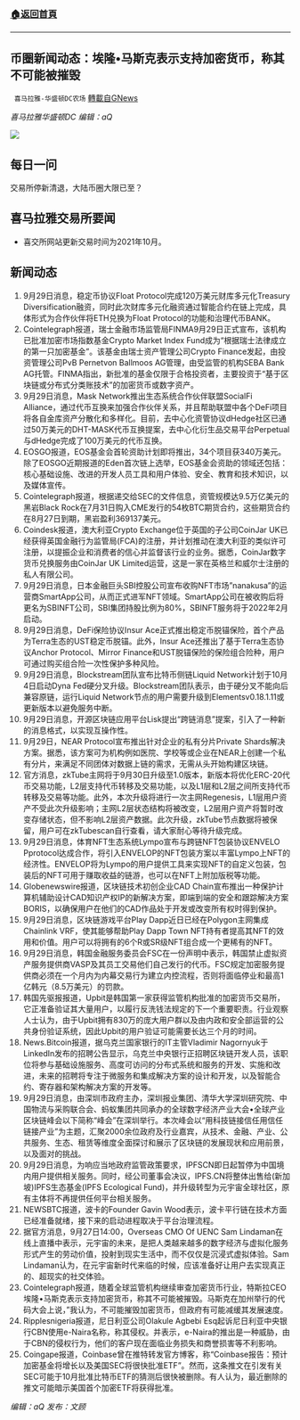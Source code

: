 ###  [:house:返回首頁](https://github.com/ourhimalayas/txt)
---


## 币圈新闻动态：埃隆•马斯克表示支持加密货币，称其不可能被摧毁
` 喜马拉雅-华盛顿DC农场` [轉載自GNews](https://gnews.org/zh-hans/1564195/)

*喜马拉雅华盛顿DC 编辑：aQ*

![](http://himalayawashingtondc.org/wp-content/uploads/2021/07/ScreenShot-2021-07-31-at-16.20.22@2x.png)



## 每日一问





交易所停新清退，大陆币圈大限已至？





## 喜马拉雅交易所要闻





- 喜交所网站更新交易时间为2021年10月。






## 新闻动态





1. 9月29日消息，稳定币协议Float Protocol完成120万美元财库多元化Treasury Diversification融资，同时此次财库多元化融资通过智能合约在链上完成，具体形式为合作伙伴将ETH兑换为Float Protocol的功能和治理代币BANK。
2. Cointelegraph报道，瑞士金融市场监管局FINMA9月29日正式宣布，该机构已批准加密市场指数基金Crypto Market Index Fund成为“根据瑞士法律成立的第一只加密基金”。该基金由瑞士资产管理公司Crypto Finance发起，由投资管理公司PvB Pernetvon Ballmoos AG管理，由受监管的机构SEBA Bank AG托管。FINMA指出，新批准的基金仅限于合格投资者，主要投资于“基于区块链或分布式分类账技术”的加密货币或数字资产。
3. 9月29日消息，Mask Network推出生态系统合作伙伴联盟SocialFi Alliance，通过代币互换来加强合作伙伴关系，并且帮助联盟中各个DeFi项目将各自金库资产分散化和多样化。目前，去中心化资管协议dHedge社区已通过50万美元的DHT-MASK代币互换提案，去中心化衍生品交易平台Perpetual与dHedge完成了100万美元的代币互换。
4. EOSGO报道，EOS基金会首轮资助计划即将推出，34个项目获340万美元。除了EOSGO近期报道的Eden首次链上选举，EOS基金会资助的领域还包括：核心基础设施、改进的开发人员工具和用户体验、安全、教育和技术知识，以及媒体宣传。
5. Cointelegraph报道，根据递交给SEC的文件信息，资管规模达9.5万亿美元的黑岩Black Rock在7月31日购入CME发行的54枚BTC期货合约，这些期货合约在8月27日到期，黑岩盈利369137美元。
6. Coindesk报道，澳大利亚Crypto Exchange位于英国的子公司CoinJar UK已经获得英国金融行为监管局(FCA)的注册，并计划推动在澳大利亚的类似许可注册，以提振企业和消费者的信心并监督该行业的业务。据悉，CoinJar数字货币兑换服务由CoinJar UK Limited运营，这是一家在英格兰和威尔士注册的私人有限公司。
7. 9月29日消息，日本金融巨头SBI控股公司宣布收购NFT市场”nanakusa”的运营商SmartApp公司，从而正式进军NFT领域。SmartApp公司在被收购后将更名为SBINFT公司，SBI集团持股比例为80%，SBINFT服务将于2022年2月启动。
8. 9月29日消息，DeFi保险协议Insur Ace正式推出稳定币脱锚保险，首个产品为Terra生态的UST稳定币脱锚。此外，Insur Ace还推出了基于Terra生态协议Anchor Protocol、Mirror Finance和UST脱锚保险的保险组合险种，用户可通过购买组合险一次性保护多种风险。
9. 9月29日消息，Blockstream团队宣布比特币侧链Liquid Network计划于10月4日启动Dyna Fed硬分叉升级。Blockstream团队表示，由于硬分叉不能向后兼容原链，运行Liquid Network节点的用户需要升级到Elementsv0.18.1.11或更新版本以避免服务中断。
10. 9月29日消息，开源区块链应用平台Lisk提出“跨链消息”提案，引入了一种新的消息格式，以实现互操作性。
11. 9月29日，NEAR Protocol宣布推出针对企业的私有分片Private Shards解决方案。据悉，该方案可为机构例如医院、学校等或企业在NEAR上创建一个私有分片，来满足不同团体对数据上链的需求，无需从头开始构建区块链。
12. 官方消息，zkTube主网将于9月30日升级至1.0版本，新版本将优化ERC-20代币交易功能，L2层支持代币转移及交易功能，以及L1层和L2层之间所支持代币转移及交易等功能。此外，本次升级将进行一次主网Regenesis，L1层用户资产不受此次升级影响；主网L2层状态结构将被改变，L2层用户资产将暂时改变存储状态，但不影响L2层资产数据。此次升级，zkTube节点数据将被保留，用户可在zkTubescan自行查看，请大家耐心等待升级完成。
13. 9月29日消息，体育NFT生态系统Lympo宣布与跨链NFT包装协议ENVELO Pprotocol达成合作，将引入ENVELOP的NFT包装方案以丰富Lympo上NFT的经济性。ENVELOP将为Lympo的用户提供工具来实现NFT的自定义包装，包装后的NFT可用于赚取收益的链游，也可以在NFT上附加版税等功能。
14. Globenewswire报道，区块链技术初创企业CAD Chain宣布推出一种保护计算机辅助设计CAD知识产权IP的新解决方案，即端到端的安全和跟踪解决方案BORIS，以确保用户在他们的CAD作品处于开发或改变所有权时得到保护。
15. 9月29日消息，区块链游戏平台Play Dapp近日已经在Polygon主网集成Chainlink VRF，使其能够帮助Play Dapp Town NFT持有者提高其NFT的效用和价值。用户可以将拥有的6个R或SR级NFT组合成一个更稀有的NFT。
16. 9月29日消息，韩国金融服务委员会FSC在一份声明中表示，韩国禁止虚拟资产服务提供商VASP及其员工交易他们自己发行的代币。FSC规定加密服务提供商必须在一个月内为内幕交易行为建立内控流程，否则将面临停业和最高1亿韩元（8.5万美元）的罚款。
17. 韩国先驱报报道，Upbit是韩国第一家获得监管机构批准的加密货币交易所，它正准备验证其大量用户，以履行反洗钱法规定的下一个重要职责。行业观察人士认为，由于Upbit拥有830万的庞大用户群以及由内政和安全部运营的公共身份验证系统，因此Upbit的用户验证可能需要长达三个月的时间。
18. News.Bitcoin报道，据乌克兰国家银行的IT主管Vladimir Nagornyuk于LinkedIn发布的招聘公告显示，乌克兰中央银行正招聘区块链开发人员，该职位将参与基础设施服务、高度可访问的分布式系统和服务的开发、实施和改进，未来的招聘将专注于微服务和集成解决方案的设计和开发，以及智能合约、寄存器和架构解决方案的开发等。
19. 9月29日消息，由深圳市政府主办，深圳报业集团、清华大学深圳研究院、中国物流与采购联合会、蚂蚁集团共同承办的全球数字经济产业大会•全球产业区块链峰会以下简称“峰会”在深圳举行。本次峰会以“用科技链接信任用信任链接产业”为主题，汇聚2000余位政府及行业嘉宾，从技术、金融、产业、公共服务、生态、租赁等维度全面探讨和展示了区块链的发展现状和应用前景，以及面对的挑战。
20. 9月29日消息，为响应当地政府监管政策要求，IPFSCN即日起暂停为中国境内用户提供相关服务。同时，经公司董事会决议，IPFS.CN将整体出售给(新加坡)IPFS生态基金(IPFS Ecological Fund)，并升级转型为元宇宙全球社区，原有主体将不再提供任何平台相关服务。
21. NEWSBTC报道，波卡的Founder Gavin Wood表示，波卡平行链在技术方面已经准备就绪，接下来的启动进程取决于平台治理流程。
22. 据官方消息，9月27日14:00，Overseas CMO Of UENC Sam Lindaman在线上直播中表示，元宇宙的未来，是把人类越来越多的数字经济与虚拟化服务形式产生的劳动价值，投射到现实生活中，而不仅仅是沉浸式虚拟体验。Sam Lindaman认为，在元宇宙新时代来临的时候，应该准备好让用户去实现真正的、超现实的社交体验。
23. Cointelegraph报道，随着全球监管机构继续审查加密货币行业，特斯拉CEO埃隆•马斯克表示支持加密货币，称其不可能被摧毁。马斯克在加州举行的代码大会上说，”我认为，不可能摧毁加密货币，但政府有可能减缓其发展速度。
24. Ripplesnigeria报道，尼日利亚公司Olakule Agbebi Esq起诉尼日利亚中央银行CBN使用e-Naira名称，称其侵权。并表示，e-Naira的推出是一种威胁，由于CBN的侵权行为，他们的客户现在面临业务损失和商誉损害等不利影响。
25. Coingape报道，Coinbase曾在推特转发官方博客，称“Coinbase报告：预计加密基金将增长以及美国SEC将很快批准ETF”。然而，这条推文在引发有关SEC可能于10月批准比特币ETF的猜测后很快被删除。有人认为，最近删除的推文可能暗示美国首个加密ETF将获得批准。





*编辑：aQ
发布：文顾*
